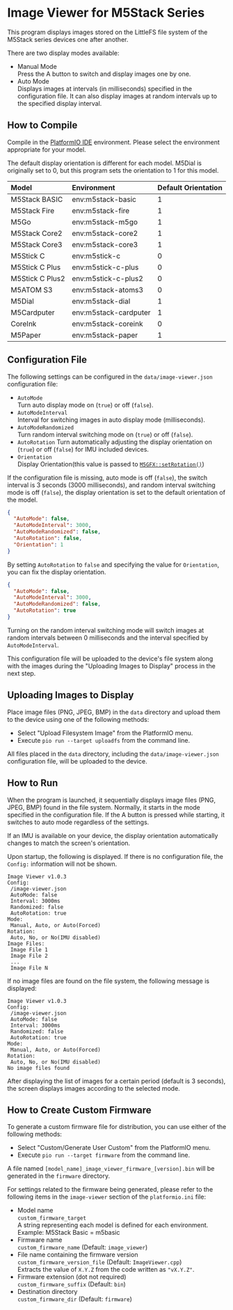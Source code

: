 # Image Viewer for M5Stack Series

This program displays images stored on the LittleFS file system of the M5Stack series devices one after another.

There are two display modes available:

* Manual Mode  
  Press the A button to switch and display images one by one.
* Auto Mode  
  Displays images at intervals (in milliseconds) specified in the configuration file. It can also display images at random intervals up to the specified display interval.

## How to Compile

Compile in the [PlatformIO IDE](https://platformio.org/platformio-ide) environment. Please select the environment appropriate for your model.

The default display orientation is different for each model. M5Dial is originally set to 0, but this program sets the orientation to 1 for this model.

| Model            | Environment              | Default Orientation |
| :--------------- | :------------------------| :------------------ |
| M5Stack BASIC    | env:m5stack-basic        | 1                   |
| M5Stack Fire     | env:m5stack-fire         | 1                   |
| M5Go             | env:m5stack-m5go         | 1                   |
| M5Stack Core2    | env:m5stack-core2        | 1                   |
| M5Stack Core3    | env:m5stack-core3        | 1                   |
| M5Stick C        | env:m5stick-c            | 0                   |
| M5Stick C Plus   | env:m5stick-c-plus       | 0                   |
| M5Stick C Plus2  | env:m5stick-c-plus2      | 0                   |
| M5ATOM S3        | env:m5stack-atoms3       | 0                   |
| M5Dial           | env:m5stack-dial         | 1                   |
| M5Cardputer      | env:m5stack-cardputer    | 1                   |
| CoreInk          | env:m5stack-coreink      | 0                   |
| M5Paper          | env:m5stack-paper        | 1                   |

## Configuration File

The following settings can be configured in the `data/image-viewer.json` configuration file:

* `AutoMode`  
  Turn auto display mode on (`true`) or off (`false`).
* `AutoModeInterval`  
  Interval for switching images in auto display mode (milliseconds).
* `AutoModeRandomized`  
  Turn random interval switching mode on (`true`) or off (`false`).
* `AutoRotation`
  Turn automatically adjusting the display orientation on (`true`) or off (`false`) for IMU included devices.
* `Orientation`  
   Display Orientation(this value is passed to [`M5GFX::setRotation()`](https://docs.m5stack.com/ja/arduino/m5gfx/m5gfx_functions#setrotation))

If the configuration file is missing, auto mode is off (`false`), the switch interval is 3 seconds (3000 milliseconds), and random interval switching mode is off (`false`), the display orientation is set to the default orientation of the model.

```json
{
  "AutoMode": false,
  "AutoModeInterval": 3000,
  "AutoModeRandomized": false,
  "AutoRotation": false,
  "Orientation": 1
}
```

By setting `AutoRotation` to `false` and specifying the value for `Orientation`, you can fix the display orientation.

```json
{
  "AutoMode": false,
  "AutoModeInterval": 3000,
  "AutoModeRandomized": false,
  "AutoRotation": true
}
```

Turning on the random interval switching mode will switch images at random intervals between 0 milliseconds and the interval specified by `AutoModeInterval`.

This configuration file will be uploaded to the device's file system along with the images during the "Uploading Images to Display" process in the next step.

## Uploading Images to Display

Place image files (PNG, JPEG, BMP) in the `data` directory and upload them to the device using one of the following methods:

* Select "Upload Filesystem Image" from the PlatformIO menu.  
* Execute `pio run --target uploadfs` from the command line.

All files placed in the `data` directory, including the `data/image-viewer.json` configuration file, will be uploaded to the device.

## How to Run

When the program is launched, it sequentially displays image files (PNG, JPEG, BMP) found in the file system. Normally, it starts in the mode specified in the configuration file. If the A button is pressed while starting, it switches to auto mode regardless of the settings.

If an IMU is available on your device, the display orientation automatically changes to match the screen's orientation.

Upon startup, the following is displayed. If there is no configuration file, the `Config:` information will not be shown.

```text
Image Viewer v1.0.3
Config:
 /image-viewer.json
 AutoMode: false
 Interval: 3000ms
 Randomized: false
 AutoRotation: true
Mode:
 Manual, Auto, or Auto(Forced)
Rotation:
 Auto, No, or No(IMU disabled)
Image Files:
 Image File 1
 Image File 2
 ...
 Image File N
```

If no image files are found on the file system, the following message is displayed:

```text
Image Viewer v1.0.3
Config:
 /image-viewer.json
 AutoMode: false
 Interval: 3000ms
 Randomized: false
 AutoRotation: true
Mode:
 Manual, Auto, or Auto(Forced)
Rotation:
 Auto, No, or No(IMU disabled)
No image files found
```

After displaying the list of images for a certain period (default is 3 seconds), the screen displays images according to the selected mode.

## How to Create Custom Firmware

To generate a custom firmware file for distribution, you can use either of the following methods:

* Select "Custom/Generate User Custom" from the PlatformIO menu.
* Execute `pio run --target firmware` from the command line.

A file named `[model_name]_image_viewer_firmware_[version].bin` will be generated in the `firmware` directory.

For settings related to the firmware being generated, please refer to the following items in the `image-viewer` section of the `platformio.ini` file:

* Model name  
  `custom_firmware_target`  
  A string representing each model is defined for each environment.  
  Example: M5Stack Basic = m5basic
* Firmware name  
  `custom_firmware_name` (Default: `image_viewer`)
* File name containing the firmware version  
  `custom_firmware_version_file` (Default: `ImageViewer.cpp`)  
  Extracts the value of `X.Y.Z` from the code written as `"vX.Y.Z"`.
* Firmware extension (dot not required)  
  `custom_firmware_suffix` (Default: `bin`)
* Destination directory  
  `custom_firmware_dir` (Default: `firmware`)
